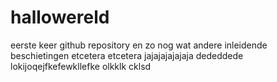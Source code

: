 # hallowereld
eerste keer github repository
en zo nog wat andere inleidende beschietingen etcetera etcetera
jajajajajajaja
dededdede
lokijoqejfkefewkllefke
olkklk
cklsd
